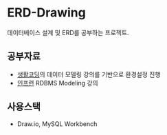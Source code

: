 # ERD-Drawing
데이터베이스 설계 및 ERD를 공부하는 프로젝트. 

## 공부자료  
- [생활코딩](https://opentutorials.org/course/3883/25259)의 데이터 모델링 강의를 기반으로 환경설정 진행  
- [인프런](https://www.inflearn.com/course/%EA%B4%80%EA%B3%84%ED%98%95%EB%8D%B0%EC%9D%B4%ED%84%B0%EB%B2%A0%EC%9D%B4%EC%8A%A4-RDBMS) RDBMS Modeling 강의  

## 사용스택  
* Draw.io, MySQL Workbench  


